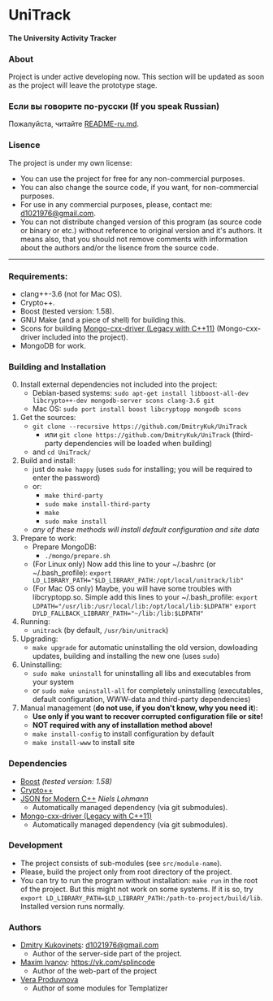 # UniTrack
#### The University Activity Tracker


### About
Project is under active developing now. This section will be updated as soon as the project will leave the prototype stage.


### Если вы говорите по-русски (If you speak Russian)
Пожалуйста, читайте [README-ru.md](https://github.com/DmitryKuk/UniTrack/blob/master/README-ru.md).


### Lisence
The project is under my own license:

- You can use the project for free for any non-commercial purposes.
- You can also change the source code, if you want, for non-commercial purposes.
- For use in any commercial purposes, please, contact me: <d1021976@gmail.com>.
- You can not distribute changed version of this program (as source code or binary or etc.) without reference to original version and it's authors. It means also, that you should not remove comments with information about the authors and/or the lisence from the source code.

---


### Requirements:
- clang++-3.6 (not for Mac OS).
- Crypto++.
- Boost (tested version: 1.58).
- GNU Make (and a piece of shell) for building this.
- Scons for building [Mongo-cxx-driver (Legacy with C++11)](https://github.com/mongodb/mongo-cxx-driver/tree/legacy) (Mongo-cxx-driver included into the project).
- MongoDB for work.


### Building and Installation
0. Install external dependencies not included into the project:
    - Debian-based systems:
        `sudo apt-get install libboost-all-dev libcrypto++-dev mongodb-server scons clang-3.6 git`
    - Mac OS:
        `sudo port install boost libcryptopp mongodb scons`
1. Get the sources:
	- `git clone --recursive https://github.com/DmitryKuk/UniTrack`
        + или `git clone https://github.com/DmitryKuk/UniTrack` (third-party dependencies will be loaded when building)
	- and `cd UniTrack/`
2. Build and install:
	- just do `make happy` (uses `sudo` for installing; you will be required to enter the password)
	- or:
        + `make third-party`
        + `sudo make install-third-party`
        + `make`
        + `sudo make install`
    - *any of these methods will install default configuration and site data*
3. Prepare to work:
    - Prepare MongoDB:
        + `./mongo/prepare.sh`
    - (For Linux only) Now add this line to your ~/.bashrc (or ~/.bash_profile):
        `export LD_LIBRARY_PATH="$LD_LIBRARY_PATH:/opt/local/unitrack/lib"`
    - (For Mac OS only) Maybe, you will have some troubles with libcryptopp.so. Simple add this lines to your ~/.bash_profile:
        `export LDPATH="/usr/lib:/usr/local/lib:/opt/local/lib:$LDPATH"`
        `export DYLD_FALLBACK_LIBRARY_PATH="~/lib:/lib:$LDPATH"`
4. Running:
	- `unitrack` (by default, `/usr/bin/unitrack`)
5. Upgrading:
	- `make upgrade` for automatic uninstalling the old version, dowloading updates, building and installing the new one (uses `sudo`)
6. Uninstalling:
	- `sudo make uninstall` for uninstalling all libs and executables from your system
    - or `sudo make uninstall-all` for completely uninstalling (executables, default configuration, WWW-data and third-party dependencies)
7. Manual management (**do not use, if you don't know, why you need it**):
    - **Use only if you want to recover corrupted configuration file or site!**
    - **NOT required with any of installation method above!**
    - `make install-config` to install configuration by default
    - `make install-www` to install site


### Dependencies
- [Boost](http://www.boost.org/) *(tested version: 1.58)*
- [Crypto++](http://www.cryptopp.com/)
- [JSON for Modern C++](https://github.com/nlohmann/json) *Niels Lohmann*
    + Automatically managed dependency (via git submodules).
- [Mongo-cxx-driver (Legacy with C++11)](https://github.com/mongodb/mongo-cxx-driver/tree/legacy)
    + Automatically managed dependency (via git submodules).


### Development
- The project consists of sub-modules (see `src/module-name`).
- Please, build the project only from root directory of the project.
- You can try to run the program without installation: `make run` in the root of the project. But this might not work on some systems. If it is so, try `export LD_LIBRARY_PATH=$LD_LIBRARY_PATH:/path-to-project/build/lib`. Installed version runs normally.


### Authors
- [Dmitry Kukovinets](https://github.com/DmitryKuk): <d1021976@gmail.com>
    + Author of the server-side part of the project.
- [Maxim Ivanov](https://github.com/splincode): <https://vk.com/splincode>
    + Author of the web-part of the project
- [Vera Produvnova](https://github.com/VeraProd)
    + Author of some modules for Templatizer
